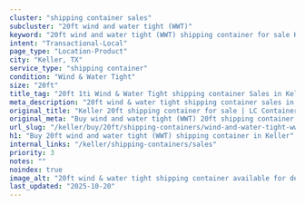```yaml
---
cluster: "shipping container sales"
subcluster: "20ft wind and water tight (WWT)"
keyword: "20ft wind and water tight (WWT) shipping container for sale Keller, TX"
intent: "Transactional-Local"
page_type: "Location-Product"
city: "Keller, TX"
service_type: "shipping container"
condition: "Wind & Water Tight"
size: "20ft"
title_tag: "20ft 1ti Wind & Water Tight shipping container Sales in Keller | LC Container"
meta_description: "20ft wind & water tight shipping container sales in Keller. Fast delivery, competitive pricing. Serving shipping containers area. Quote ID: 619. Call (214) 524-4168 for your free quote today."
original_title: "Keller 20ft shipping container for sale | LC Container"
original_meta: "Buy wind and water tight (WWT) 20ft shipping container sale with local delivery in Keller, TX. LC Container — local Since 2003. Request a fast quote today."
url_slug: "/keller/buy/20ft/shipping-containers/wind-and-water-tight-wwt"
h1: "Buy 20ft wind and water tight (WWT) shipping container in Keller"
internal_links: "/keller/shipping-containers/sales"
priority: 3
notes: ""
noindex: true
image_alt: "20ft wind & water tight shipping container available for delivery in Keller"
last_updated: "2025-10-20"
---
```


<!-- TODO: Add unique city/inventory copy, images, and internal links here. -->
